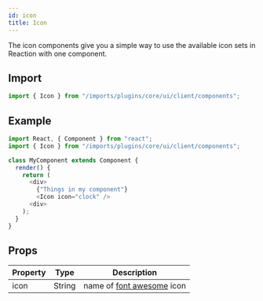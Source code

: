 ```yaml
---
id: icon
title: Icon
---
```

    
The icon components give you a simple way to use the available icon sets in Reaction with one component.

## Import

```javascript
import { Icon } from "/imports/plugins/core/ui/client/components";
```

## Example

```javascript
import React, { Component } from "react";
import { Icon } from "/imports/plugins/core/ui/client/components";

class MyComponent extends Component {
  render() {
    return (
      <div>
        {"Things in my component"}
        <Icon icon="clock" />
      <div>
    );
  }
}
```

## Props

| Property | Type   | Description                                                              |
| -------- | ------ | ------------------------------------------------------------------------ |
| icon     | String | name of [font awesome](https://fortawesome.github.io/Font-Awesome/) icon |

